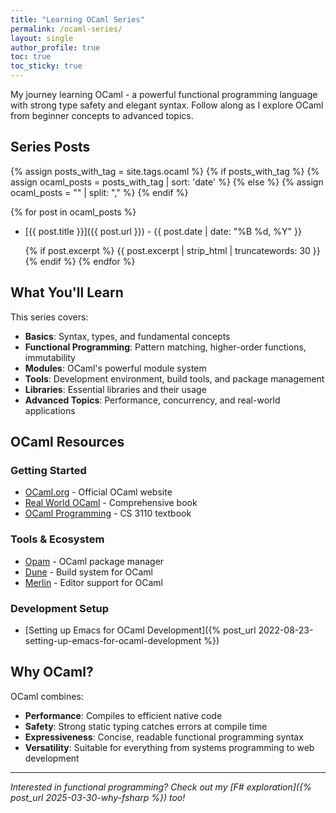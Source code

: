 ```yaml
---
title: "Learning OCaml Series"
permalink: /ocaml-series/
layout: single
author_profile: true
toc: true
toc_sticky: true
---
```


My journey learning OCaml - a powerful functional programming language with strong type safety and elegant syntax. Follow along as I explore OCaml from beginner concepts to advanced topics.

## Series Posts

{% assign posts_with_tag = site.tags.ocaml %}
{% if posts_with_tag %}
  {% assign ocaml_posts = posts_with_tag | sort: 'date' %}
{% else %}
  {% assign ocaml_posts = "" | split: "," %}
{% endif %}

{% for post in ocaml_posts %}
- [{{ post.title }}]({{ post.url }}) - {{ post.date | date: "%B %d, %Y" }}
  
  {% if post.excerpt %}
  {{ post.excerpt | strip_html | truncatewords: 30 }}
  {% endif %}
{% endfor %}

## What You'll Learn

This series covers:

- **Basics**: Syntax, types, and fundamental concepts
- **Functional Programming**: Pattern matching, higher-order functions, immutability
- **Modules**: OCaml's powerful module system
- **Tools**: Development environment, build tools, and package management
- **Libraries**: Essential libraries and their usage
- **Advanced Topics**: Performance, concurrency, and real-world applications

## OCaml Resources

### Getting Started
- [OCaml.org](https://ocaml.org/) - Official OCaml website
- [Real World OCaml](https://dev.realworldocaml.org/) - Comprehensive book
- [OCaml Programming](https://cs3110.github.io/textbook/) - CS 3110 textbook

### Tools & Ecosystem
- [Opam](https://opam.ocaml.org/) - OCaml package manager
- [Dune](https://dune.build/) - Build system for OCaml
- [Merlin](https://github.com/ocaml/merlin) - Editor support for OCaml

### Development Setup
- [Setting up Emacs for OCaml Development]({% post_url 2022-08-23-setting-up-emacs-for-ocaml-development %})

## Why OCaml?

OCaml combines:
- **Performance**: Compiles to efficient native code
- **Safety**: Strong static typing catches errors at compile time
- **Expressiveness**: Concise, readable functional programming syntax
- **Versatility**: Suitable for everything from systems programming to web development

---

*Interested in functional programming? Check out my [F# exploration]({% post_url 2025-03-30-why-fsharp %}) too!* 